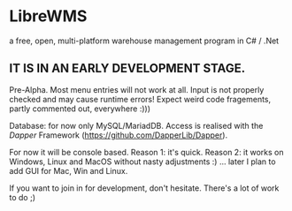 # LibreWMS
a free, open, multi-platform warehouse management program in C# / .Net

## IT IS IN AN EARLY DEVELOPMENT STAGE. 
Pre-Alpha. Most menu entries will not work at all. Input is not properly checked and may cause runtime errors! Expect weird code fragements, partly commented out, everywhere :)))

Database: for now only MySQL/MariadDB. Access is realised with the *Dapper* Framework (https://github.com/DapperLib/Dapper).

For now it will be console based. Reason 1: it's quick. Reason 2: it works on Windows, Linux and MacOS without nasty adjustments :) ... later I plan to add GUI for Mac, Win and Linux.

If you want to join in for development, don't hesitate. There's a lot of work to do ;)
